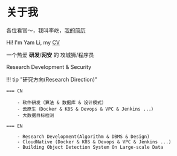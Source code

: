 # 关于我

各位看官～，我叫李屹，[我的简历](/assets/pdf/yamlee.pdf)

Hi! I'm Yam Li, my [CV](/assets/pdf/yamlee.pdf)

一个热爱 **研发**/**网安** 的 攻城狮/程序员

Research Development & Security

!!! tip "研究方向(Research Direction)"
    
    === CN

        - 软件研发（算法 & 数据库 & 设计模式）
        - 云原生（Docker & K8S & Devops & VPC & Jenkins ...）
        - 大数据目标检测

    === EN

        - Research Development(Algorithm & DBMS & Design)
        - CloudNative (Docker & K8S & Devops & VPC & Jenkins ...)
        - Building Object Detection System On Large-scale Data







